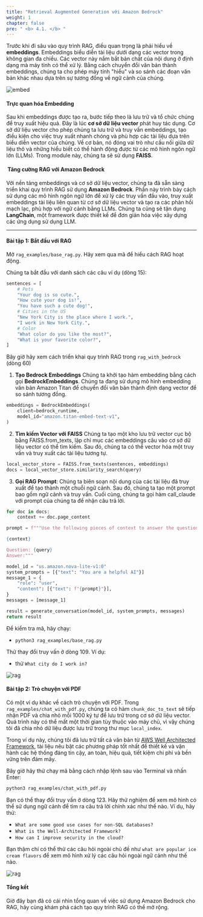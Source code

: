 ```yaml
---
title: "Retrieval Augmented Generation với Amazon Bedrock"
weight: 1
chapter: false
pre: " <b> 4.1. </b> "
---
```


Trước khi đi sâu vào quy trình RAG, điều quan trọng là phải hiểu về **embeddings**. Embeddings biểu diễn tài liệu dưới dạng các vector trong không gian đa chiều. Các vector này nắm bắt bản chất của nội dung ở định dạng mà máy tính có thể xử lý. Bằng cách chuyển đổi văn bản thành embeddings, chúng ta cho phép máy tính "hiểu" và so sánh các đoạn văn bản khác nhau dựa trên sự tương đồng về ngữ cảnh của chúng.

![embed](/images/4-module3/embed1.png?width=90pc)

####  Trực quan hóa Embedding

Sau khi embeddings được tạo ra, bước tiếp theo là lưu trữ và tổ chức chúng để truy xuất hiệu quả. Đây là lúc **cơ sở dữ liệu vector** phát huy tác dụng. Cơ sở dữ liệu vector cho phép chúng ta lưu trữ và truy vấn embeddings, tạo điều kiện cho việc truy xuất nhanh chóng và phù hợp các tài liệu dựa trên biểu diễn vector của chúng. Về cơ bản, nó đóng vai trò như cầu nối giữa dữ liệu thô và những hiểu biết có thể hành động được từ các mô hình ngôn ngữ lớn (LLMs). Trong module này, chúng ta sẽ sử dụng **FAISS**.

#### ️ Tăng cường RAG với Amazon Bedrock

Với nền tảng embeddings và cơ sở dữ liệu vector, chúng ta đã sẵn sàng triển khai quy trình RAG sử dụng **Amazon Bedrock**. Phần này trình bày cách sử dụng các mô hình ngôn ngữ lớn để xử lý các truy vấn đầu vào, truy xuất embeddings tài liệu liên quan từ cơ sở dữ liệu vector và tạo ra các phản hồi mạch lạc, phù hợp với ngữ cảnh bằng LLMs. Chúng ta cũng sẽ tận dụng **LangChain**, một framework được thiết kế để đơn giản hóa việc xây dựng các ứng dụng sử dụng LLM.

---

####  Bài tập 1: Bắt đầu với RAG

Mở `rag_examples/base_rag.py`. Hãy xem qua mã để hiểu cách RAG hoạt động.

Chúng ta bắt đầu với danh sách các câu ví dụ (dòng 15):

```python
sentences = [
    # Pets
    "Your dog is so cute.",
    "How cute your dog is!",
    "You have such a cute dog!",
    # Cities in the US
    "New York City is the place where I work.",
    "I work in New York City.",
    # Color
    "What color do you like the most?",
    "What is your favorite color?",
]
```

 Bây giờ hãy xem cách triển khai quy trình RAG trong ```rag_with_bedrock``` (dòng 60)

1. **Tạo Bedrock Embeddings**
 Chúng ta khởi tạo hàm embedding bằng cách gọi **BedrockEmbeddings**.
 Chúng ta đang sử dụng mô hình embedding văn bản Amazon Titan để chuyển đổi văn bản thành định dạng vector để so sánh tương đồng.

```python
embeddings = BedrockEmbeddings(
    client=bedrock_runtime,
    model_id="amazon.titan-embed-text-v1",
)
```

2. **Tìm kiếm Vector với FAISS**
Chúng ta tạo một kho lưu trữ vector cục bộ bằng FAISS.from_texts, lập chỉ mục các embeddings câu
vào cơ sở dữ liệu vector có thể tìm kiếm. Sau đó, chúng ta có thể vector hóa một truy vấn và truy xuất các tài liệu tương tự.

```python
local_vector_store = FAISS.from_texts(sentences, embeddings)
docs = local_vector_store.similarity_search(query)
```

3. **Gọi RAG Prompt**: Chúng ta biên soạn nội dung của các tài liệu đã truy xuất để tạo thành một chuỗi ngữ cảnh. Sau đó, chúng ta tạo một prompt bao gồm ngữ cảnh và truy vấn. Cuối cùng, chúng ta gọi hàm call_claude với prompt của chúng ta để nhận câu trả lời.

```python
for doc in docs:
    context += doc.page_content

prompt = f"""Use the following pieces of context to answer the question at the end.

{context}

Question: {query}
Answer:"""

model_id = "us.amazon.nova-lite-v1:0"
system_prompts = [{"text": "You are a helpful AI"}]
message_1 = {
    "role": "user",
    "content": [{"text": f"{prompt}"}],
}
messages = [message_1]

result = generate_conversation(model_id, system_prompts, messages)
return result
```
Để kiểm tra mã, hãy chạy:

- `python3 rag_examples/base_rag.py`

 Thử thay đổi truy vấn ở dòng 109. Ví dụ:
- thử `What city do I work in?`

![rag](/images/4-module3/rag.png?width=90pc)

####  Bài tập 2: Trò chuyện với PDF
Có một ví dụ khác về cách trò chuyện với PDF. Trong `rag_examples/chat_with_pdf.py`, chúng ta có hàm `chunk_doc_to_text` sẽ tiếp nhận PDF và chia nhỏ mỗi 1000 ký tự để lưu trữ trong cơ sở dữ liệu vector. Quá trình này có thể mất một thời gian tùy thuộc vào máy chủ, vì vậy chúng tôi đã chia nhỏ dữ liệu được lưu trữ trong thư mục `local_index`.

 Trong ví dụ này, chúng tôi đã lưu trữ tất cả văn bản từ [AWS Well Architected Framework](https://docs.aws.amazon.com/wellarchitected/latest/framework/welcome.html), tài liệu nêu bật các phương pháp tốt nhất để thiết kế và vận hành các hệ thống đáng tin cậy, an toàn, hiệu quả, tiết kiệm chi phí và bền vững trên đám mây.

Bây giờ hãy thử chạy mã bằng cách nhập lệnh sau vào Terminal và nhấn Enter:

```bash
python3 rag_examples/chat_with_pdf.py
```

 Bạn có thể thay đổi truy vấn ở dòng 123. Hãy thử nghiệm để xem mô hình có thể sử dụng ngữ cảnh để tìm ra câu trả lời chính xác như thế nào. Ví dụ, hãy thử:
- `What are some good use cases for non-SQL databases?`
- `What is the Well-Architected Framework?`
- `How can I improve security in the cloud?`

 Bạn thậm chí có thể thử các câu hỏi ngoài chủ đề như `what are popular ice cream flavors` để xem mô hình xử lý các câu hỏi ngoài ngữ cảnh như thế nào.

![rag](/images/4-module3/rag1.png?width=90pc)

####  Tổng kết

 Giờ đây bạn đã có cái nhìn tổng quan về việc sử dụng Amazon Bedrock cho RAG, hãy cùng khám phá cách tạo quy trình RAG có thể mở rộng.

